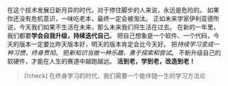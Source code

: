 在这个技术发展日新月异的时代，对于停住脚步的人来说，永远是危险的。
如果你还没有危机意识，一味吃老本，最终一定会被淘汰。
正如未来学家伊利亚德所说，今天我们如果不生活在未来，那么未来我们将生活在过去。
在新的一年里，我们都要**学会自我升级，持续迭代自己**。
把自己想象是一个软件、一个代码，今天的版本一定要比昨天版本好，明天的版本肯定会比今天好。
把*持续学习变成一种习惯，终身贯彻*。
把*新知识当做一种乐趣，勇于探索和尝试*。
不断升级自己的软硬件，才能在人生的赛道中越跑越远。
**活到老，学到老，改造到老！**

> [!check]  在终身学习的时代，我们需要一个能伴随一生的学习方法论

